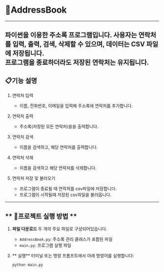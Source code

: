 # 📒AddressBook
---
파이썬을 이용한 주소록 프로그램입니다.
사용자는 연락처를 입력, 출력, 검색, 삭제할 수 있으며, 데이터는 CSV 파일에 저장됩니다.  
프로그램을 종료하더라도 저장된 연락처는 유지됩니다.
---
## **📋기능 설명**

1. 연락처 입력
   - 이름, 전화번호, 이메일을 입력해 주소록에 연락처를 추가합니다.
  
2. 연락처 출력
   - 주소록(저장된 모든 연락처)을을 출력합니다.
  
3. 연락처 검색
   - 이름을 검색하고, 해당 연락처를 출력합니다.
  
4. 연락처 삭제
   - 이름을 검색하고 해당 연락처를 삭제합니다.
  
5. 연락처 저장 및 불러오기
   - 프로그램이 종료될 때 연락처를 csv파일에 저장합니다.
   - 프로그램이 시작될때 저장된 csv파일을 불러옵니다.
---

## ** 📂프로젝트 실행 방법 **

1. **파일 다운로드** 
   두 개의 주요 파일로 구성되어있습니다.
   -  `AddressBook.py`: 주소록 관리 클래스가 포함된 파일 
   -  `main.py`: 프로그램 실행 파일 
  
2. ** 실행**
    터미널 또는 명령 프롬프트에서 아래 명령어를 실행합니다:
    ```bash
    python main.py
    ```


   